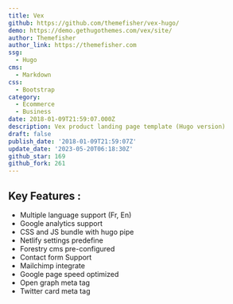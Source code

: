 ```yaml
---
title: Vex
github: https://github.com/themefisher/vex-hugo/
demo: https://demo.gethugothemes.com/vex/site/
author: Themefisher
author_link: https://themefisher.com
ssg:
  - Hugo
cms:
  - Markdown
css:
  - Bootstrap
category:
  - Ecommerce
  - Business
date: 2018-01-09T21:59:07.000Z
description: Vex product landing page template (Hugo version)
draft: false
publish_date: '2018-01-09T21:59:07Z'
update_date: '2023-05-20T06:18:30Z'
github_star: 169
github_fork: 261
---
```

## Key Features :

- Multiple language support (Fr, En)
- Google analytics support
- CSS and JS bundle with hugo pipe
- Netlify settings predefine
- Forestry cms pre-configured
- Contact form Support
- Mailchimp integrate
- Google page speed optimized
- Open graph meta tag
- Twitter card meta tag
